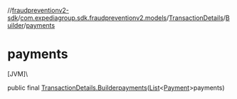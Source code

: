 //[fraudpreventionv2-sdk](../../../../index.md)/[com.expediagroup.sdk.fraudpreventionv2.models](../../index.md)/[TransactionDetails](../index.md)/[Builder](index.md)/[payments](payments.md)

# payments

[JVM]\

public final [TransactionDetails.Builder](index.md)[payments](payments.md)([List](https://docs.oracle.com/javase/8/docs/api/java/util/List.html)&lt;[Payment](../../-payment/index.md)&gt;payments)
